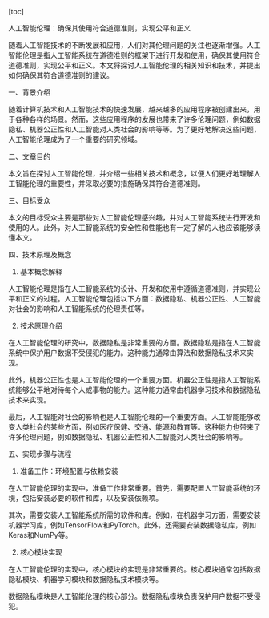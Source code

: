 
[toc]                    
                
                
人工智能伦理：确保其使用符合道德准则，实现公平和正义

随着人工智能技术的不断发展和应用，人们对其伦理问题的关注也逐渐增强。人工智能伦理是指人工智能系统在道德准则的框架下进行开发和使用，确保其使用符合道德准则，实现公平和正义。本文将探讨人工智能伦理的相关知识和技术，并提出如何确保其符合道德准则的建议。

一、背景介绍

随着计算机技术和人工智能技术的快速发展，越来越多的应用程序被创建出来，用于各种各样的场景。然而，这些应用程序的发展也带来了许多伦理问题，例如数据隐私、机器公正性和人工智能对人类社会的影响等等。为了更好地解决这些问题，人工智能伦理成为了一个重要的研究领域。

二、文章目的

本文旨在探讨人工智能伦理，并介绍一些相关技术和概念，以便人们更好地理解人工智能伦理的重要性，并采取必要的措施确保其符合道德准则。

三、目标受众

本文的目标受众主要是那些对人工智能伦理感兴趣，并对人工智能系统进行开发和使用的人。此外，对人工智能系统的安全性和性能也有一定了解的人也应该能够读懂本文。

四、技术原理及概念

1. 基本概念解释

人工智能伦理是指在人工智能系统的设计、开发和使用中遵循道德准则，并实现公平和正义的过程。人工智能伦理包括以下方面：数据隐私、机器公正性、人工智能对社会的影响和人工智能系统的伦理责任等。

2. 技术原理介绍

在人工智能伦理的研究中，数据隐私是非常重要的方面。数据隐私是指在人工智能系统中保护用户数据不受侵犯的能力。这种能力通常由算法和数据隐私技术来实现。

此外，机器公正性也是人工智能伦理的一个重要方面。机器公正性是指人工智能系统能够公平地对待每个人或事物的能力。这种能力通常由机器学习技术和数据隐私技术来实现。

最后，人工智能对社会的影响也是人工智能伦理的一个重要方面。人工智能能够改变人类社会的某些方面，例如医疗保健、交通、能源和教育等。这种能力也带来了许多伦理问题，例如数据隐私、机器公正性和人工智能对人类社会的影响等。

五、实现步骤与流程

1. 准备工作：环境配置与依赖安装

在人工智能伦理的实现中，准备工作非常重要。首先，需要配置人工智能系统的环境，包括安装必要的软件和库，以及安装依赖项。

其次，需要安装人工智能系统所需的软件和库。例如，在机器学习方面，需要安装机器学习库，例如TensorFlow和PyTorch。此外，还需要安装数据隐私库，例如Keras和NumPy等。

2. 核心模块实现

在人工智能伦理的实现中，核心模块的实现是非常重要的。核心模块通常包括数据隐私模块、机器学习模块和数据隐私技术模块等。

数据隐私模块是人工智能伦理的核心部分。数据隐私模块负责保护用户数据不受侵犯。

